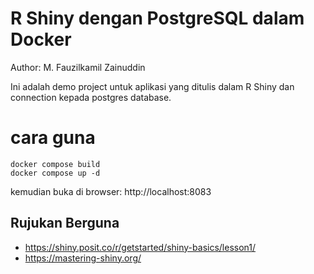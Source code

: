 # R Shiny dengan PostgreSQL dalam Docker

Author: M. Fauzilkamil Zainuddin

Ini adalah demo project untuk aplikasi yang ditulis dalam R Shiny 
dan connection kepada postgres database.

# cara guna
```
docker compose build
docker compose up -d
```
kemudian buka di browser: http://localhost:8083

## Rujukan Berguna

- https://shiny.posit.co/r/getstarted/shiny-basics/lesson1/
- https://mastering-shiny.org/
